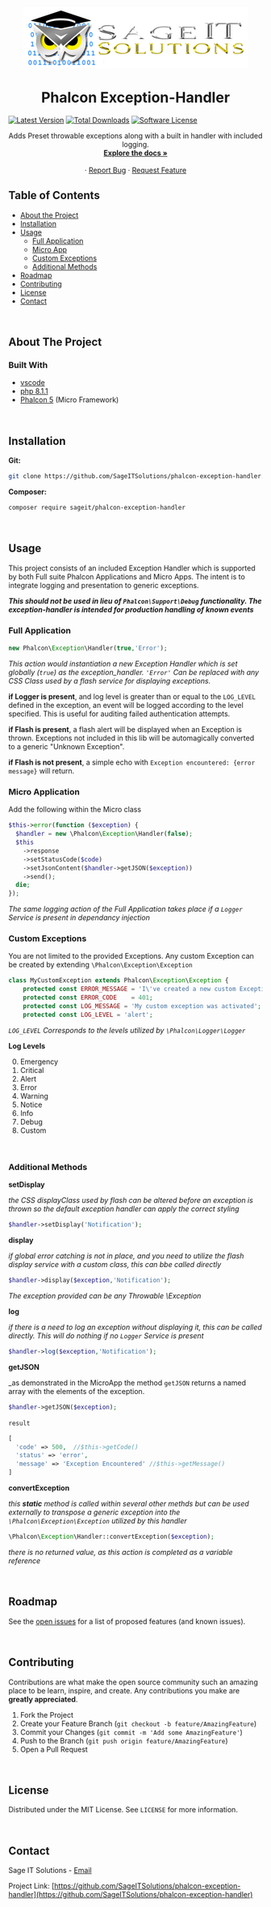 <!-- PROJECT LOGO -->
<br />
<p align="center">
  <a href="#">
    <img src=".readme/logo.png" alt="Logo" width="445" height="120">
  </a>

  <h1 align="center">Phalcon Exception-Handler</h1>
  
  [![Latest Version](https://img.shields.io/github/release/SageITSolutions/phalcon-exception-handler.svg?style=flat-square)](https://github.com/SageITSolutions/phalcon-exception-handler/releases)
  [![Total Downloads](https://img.shields.io/packagist/dt/sageit/phalcon-exception-handler.svg?style=flat-square)](https://packagist.org/packages/sageit/phalcon-exception-handler)
  [![Software License](https://img.shields.io/packagist/l/sageit/phalcon-exception-handler.svg?style=flat-square)](LICENSE)

  <p align="center">
    Adds Preset throwable exceptions along with a built in handler with included logging.
    <br />
    <a href="#"><strong>Explore the docs »</strong></a>
    <br />
    <br />
    ·
    <a href="/issues">Report Bug</a>
    ·
    <a href="/issues">Request Feature</a>
  </p>
</p>



<!-- TABLE OF CONTENTS -->
## Table of Contents

* [About the Project](#about-the-project)
* [Installation](#installation)
* [Usage](#usage)
  * [Full Application](#full-application)
  * [Micro App](#micro-application)
  * [Custom Exceptions](#custom-exceptions)
  * [Additional Methods](#additional-methods)
* [Roadmap](#roadmap)
* [Contributing](#contributing)
* [License](#license)
* [Contact](#contact)


<br />

<!-- ABOUT THE PROJECT -->
## About The Project

### Built With

* [vscode](https://code.visualstudio.com/)
* [php 8.1.1](https://www.php.net/releases/8_1_1.php)
* [Phalcon 5](https://phalcon.io/en-us) (Micro Framework)

<br />

<!-- GETTING STARTED -->
## Installation

**Git:**
```sh
git clone https://github.com/SageITSolutions/phalcon-exception-handler.git
```

**Composer:**
```sh
composer require sageit/phalcon-exception-handler
```
<br />

<!-- USAGE EXAMPLES -->
## Usage

This project consists of an included Exception Handler which is supported by both Full suite Phalcon Applications and Micro Apps.
The intent is to integrate logging and presentation to generic exceptions.

_**This should not be used in lieu of `Phalcon\Support\Debug` functionality.  The exception-handler is intended for production handling of known events**_

### Full Application

```php
new Phalcon\Exception\Handler(true,'Error');
```
_This action would instantiation a new Exception Handler which is set globally (`true`) as the exception_handler.  `'Error'` Can be replaced with any CSS Class used by a flash service for displaying exceptions._

**if Logger is present**, and log level is greater than or equal to the `LOG_LEVEL` defined in the exception, an event will be logged according to the level specified.  This is useful for auditing failed authentication attempts.

**if Flash is present**, a flash alert will be displayed when an Exception is thrown.  Exceptions not included in this lib will be automagically converted to a generic "Unknown Exception". 

**if Flash is not present**, a simple echo with `Exception encountered: {error message}` will return.

### Micro Application
Add the following within the Micro class

```php
$this->error(function ($exception) {
  $handler = new \Phalcon\Exception\Handler(false);
  $this
    ->response
    ->setStatusCode($code)
    ->setJsonContent($handler->getJSON($exception))
    ->send();
  die;
});
```
_The same logging action of the Full Application takes place if a `Logger` Service is present in dependancy injection_

### Custom Exceptions

You are not limited to the provided Exceptions.  Any custom Exception can be created by extending `\Phalcon\Exception\Exception`

```php
class MyCustomException extends Phalcon\Exception\Exception {
    protected const ERROR_MESSAGE = 'I\'ve created a new custom Exceptions #reasons';
    protected const ERROR_CODE    = 401;
    protected const LOG_MESSAGE = 'My custom exception was activated';
    protected const LOG_LEVEL = 'alert';
```
_`LOG_LEVEL` Corresponds to the levels utilized by `\Phalcon\Logger\Logger`_

**Log Levels**

0. Emergency
1. Critical
2. Alert
3. Error
4. Warning
5. Notice
6. Info
7. Debug
8. Custom

<br />

### Additional Methods

**setDisplay**

_the CSS displayClass used by flash can be altered before an exception is thrown so the default exception handler can apply the correct styling_
```php
$handler->setDisplay('Notification');
```

**display**

_if global error catching is not in place, and you need to utilize the flash display service with a custom class, this can bbe called directly_
```php
$handler->display($exception,'Notification');
```
_The exception provided can be any Throwable \Exception_

**log**

_if there is a need to log an exception without displaying it, this can be called directly.  This will do nothing if no `Logger` Service is present_

```php
$handler->log($exception,'Notification');
```

**getJSON**

_as demonstrated in the MicroApp the method `getJSON` returns a named array with the elements of the exception.

```php
$handler->getJSON($exception);
```
`result`
```php
[
  'code' => 500,  //$this->getCode()
  'status' => 'error',
  'message' => 'Exception Encountered' //$this->getMessage()
]
```

**convertException**

_this **static** method is called within several other methds but can be used externally to transpose a generic exception into the `\Phalcon\Exception\Exception` utilized by this handler_

```php
\Phalcon\Exception\Handler::convertException($exception);
```
_there is no returned value, as this action is completed as a variable reference_




<br />

<!-- ROADMAP -->
## Roadmap

See the [open issues](/issues) for a list of proposed features (and known issues).

<br />

<!-- CONTRIBUTING -->
## Contributing

Contributions are what make the open source community such an amazing place to be learn, inspire, and create. Any contributions you make are **greatly appreciated**.

1. Fork the Project
2. Create your Feature Branch (`git checkout -b feature/AmazingFeature`)
3. Commit your Changes (`git commit -m 'Add some AmazingFeature'`)
4. Push to the Branch (`git push origin feature/AmazingFeature`)
5. Open a Pull Request

<br />

<!-- LICENSE -->
## License

Distributed under the MIT License. See `LICENSE` for more information.

<br />

<!-- CONTACT -->
## Contact

Sage IT Solutions - [Email](mailto:daniel.davis@sageitsolutions.net)

Project Link: [https://github.com/SageITSolutions/phalcon-exception-handler](https://github.com/SageITSolutions/phalcon-exception-handler)
